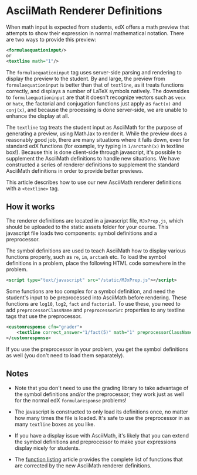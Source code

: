 # AsciiMath Renderer Definitions

When math input is expected from students, edX offers a math preview that attempts to show their expression in normal mathematical notation. There are two ways to provide this preview:

```XML
<formulaequationinput/>
or
<textline math="1"/>
```

The `formulaequationinput` tag uses server-side parsing and rendering to display the preview to the student. By and large, the preview from `formulaequationinput` is better than that of `textline`, as it treats functions correctly, and displays a number of LaTeX symbols natively. The downsides to `formulaequationinput` are that it doesn't recognize vectors such as `vecx` or `hatx`, the factorial and conjugation functions just apply as `fact(x)` and `conj(x)`, and because the processing is done server-side, we are unable to enhance the display at all.

The `textline` tag treats the student input as AsciiMath for the purpose of generating a preview, using MathJax to render it. While the preview does a reasonably good job, there are many situations where it falls down, even for standard edX functions (for example, try typing in `1/arctanh(x)` in textline box!). Because this is done client-side through javascript, it's possible to supplement the AsciiMath definitions to handle new situations. We have constructed a series of renderer definitions to supplement the standard AsciiMath definitions in order to provide better previews.

This article describes how to use our new AsciiMath renderer definitions with a `<textline>` tag.


## How it works

The renderer definitions are located in a javascript file, `MJxPrep.js`, which should be uploaded to the static assets folder for your course. This javascript file loads two components: symbol definitions and a preprocessor.

The symbol definitions are used to teach AsciiMath how to display various functions properly, such as `re`, `im`, `arctanh` etc. To load the symbol definitions in a problem, place the following HTML code somewhere in the problem.

```XML
<script type="text/javascript" src="/static/MJxPrep.js"></script>
```

Some functions are too complex for a symbol definition, and need the student's input to be preprocessed into AsciiMath before rendering. These functions are `log10`, `log2`, `fact` and `factorial`. To use these, you need to add `preprocessorClassName` and `preprocessorSrc` properties to any textline tags that use the preprocessor.

```XML
<customresponse cfn="grader">
    <textline correct_answer="1/fact(5)" math="1" preprocessorClassName="MJxPrep" preprocessorSrc="/static/MJxPrep.js"/>
</customresponse>
```

If you use the preprocessor in your problem, you get the symbol definitions as well (you don't need to load them separately).


## Notes

* Note that you don't need to use the grading library to take advantage of the symbol definitions and/or the preprocessor; they work just as well for the normal edX `formularesponse` problems!

* The javascript is constructed to only load its definitions once, no matter how many times the file is loaded. It's safe to use the preprocessor in as many `textline` boxes as you like.

* If you have a display issue with AsciiMath, it's likely that you can extend the symbol definitions and preprocessor to make your expressions display nicely for students.

* The [function listing](function_list.md) article provides the complete list of functions that are corrected by the new AsciiMath renderer definitions.

